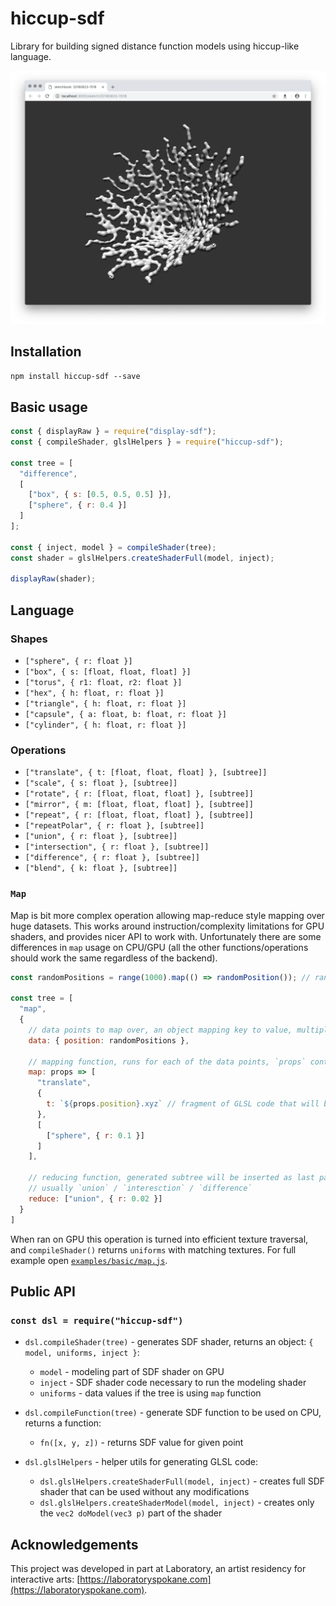 # hiccup-sdf

Library for building signed distance function models using hiccup-like language.

<p align="center">
  <img src="assets/screen.png" />
</p>

## Installation

`npm install hiccup-sdf --save`

## Basic usage

```js
const { displayRaw } = require("display-sdf");
const { compileShader, glslHelpers } = require("hiccup-sdf");

const tree = [
  "difference",
  [
    ["box", { s: [0.5, 0.5, 0.5] }],
    ["sphere", { r: 0.4 }]
  ]
];

const { inject, model } = compileShader(tree);
const shader = glslHelpers.createShaderFull(model, inject);

displayRaw(shader);
```

## Language

### Shapes

- `["sphere", { r: float }]`
- `["box", { s: [float, float, float] }]`
- `["torus", { r1: float, r2: float }]`
- `["hex", { h: float, r: float }]`
- `["triangle", { h: float, r: float }]`
- `["capsule", { a: float, b: float, r: float }]`
- `["cylinder", { h: float, r: float }]`

### Operations

- `["translate", { t: [float, float, float] }, [subtree]]`
- `["scale", { s: float }, [subtree]]`
- `["rotate", { r: [float, float, float] }, [subtree]]`
- `["mirror", { m: [float, float, float] }, [subtree]]`
- `["repeat", { r: [float, float, float] }, [subtree]]`
- `["repeatPolar", { r: float }, [subtree]]`
- `["union", { r: float }, [subtree]]`
- `["intersection", { r: float }, [subtree]]`
- `["difference", { r: float }, [subtree]]`
- `["blend", { k: float }, [subtree]]`

### `Map`

Map is bit more complex operation allowing map-reduce style mapping over huge datasets. This works around instruction/complexity limitations for GPU shaders, and provides nicer API to work with. Unfortunately there are some differences in `map` usage on CPU/GPU (all the other functions/operations should work the same regardless of the backend).

```js
const randomPositions = range(1000).map(() => randomPosition()); // random array of [x,y,z] positions

const tree = [
  "map",
  {
    // data points to map over, an object mapping key to value, multiple datasets can be supplied
    data: { position: randomPositions },

    // mapping function, runs for each of the data points, `props` contains a single data point for each of `data` keys
    map: props => [
      "translate",
      {
        t: `${props.position}.xyz` // fragment of GLSL code that will be injected when mapping over the texture when ran on GPU, if used on CPU this should be `{ t: props.position }` as we can use the js array directly
      },
      [
        ["sphere", { r: 0.1 }]
      ]
    ],

    // reducing function, generated subtree will be inserted as last parameter,
    // usually `union` / `interesction` / `difference`
    reduce: ["union", { r: 0.02 }]
  }
]
```

When ran on GPU this operation is turned into efficient texture traversal, and `compileShader()` returns `uniforms` with matching textures.
For full example open [`examples/basic/map.js`](../../examples/basic/map.js).

## Public API

### `const dsl = require("hiccup-sdf")`

- `dsl.compileShader(tree)` - generates SDF shader, returns an object: `{ model, uniforms, inject }`:
  - `model` - modeling part of SDF shader on GPU
  - `inject` -  SDF shader code necessary to run the modeling shader
  - `uniforms` - data values if the tree is using `map` function
- `dsl.compileFunction(tree)` - generate SDF function to be used on CPU, returns a function:
  - `fn([x, y, z])` - returns SDF value for given point

- `dsl.glslHelpers` - helper utils for generating GLSL code:
  - `dsl.glslHelpers.createShaderFull(model, inject)` - creates full SDF shader that can be used without any modifications
  - `dsl.glslHelpers.createShaderModel(model, inject)` - creates only the `vec2 doModel(vec3 p)` part of the shader

## Acknowledgements

This project was developed in part at Laboratory, an artist residency for interactive arts: [https://laboratoryspokane.com](https://laboratoryspokane.com).

